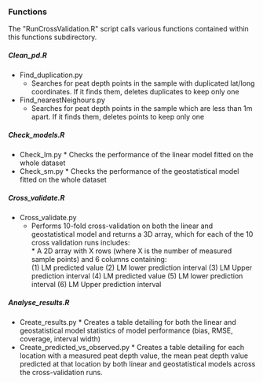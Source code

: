 ### Functions
The "RunCrossValidation.R" script calls various functions contained within this functions subdirectory.

##### Clean_pd.R
* Find_duplication.py 
    * Searches for peat depth points in the sample with duplicated lat/long coordinates. If it finds them, deletes duplicates to keep only one   
* Find_nearestNeighours.py 
    * Searches for peat depth points in the sample which are less than 1m apart. If it finds them, deletes points to keep only one   

##### Check_models.R
* Check_lm.py
      * Checks the performance of the linear model fitted on the whole dataset
* Check_sm.py
      * Checks the performance of the geostatistical model fitted on the whole dataset

##### Cross_validate.R
* Cross_validate.py 
   * Performs 10-fold cross-validation on both the linear and geostatistical model and returns a 3D array, which for each of the 10 cross validation runs includes:  
         * A 2D array with X rows (where X is the number of measured sample points) and 6 columns containing:  
            (1) LM predicted value (2) LM lower prediction interval (3) LM Upper prediction interval
            (4) LM predicted value (5) LM lower prediction interval (6) LM Upper prediction interval

##### Analyse_results.R
* Create_results.py
      * Creates a table detailing for both the linear and geostatistical model statistics of model performance (bias, RMSE, coverage, interval width) 
* Create_predicted_vs_observed.py
      * Creates a table detailing for each location with a measured peat depth value, the mean peat depth value predicted at that location by both linear and geostatistical models across the cross-validation runs.
